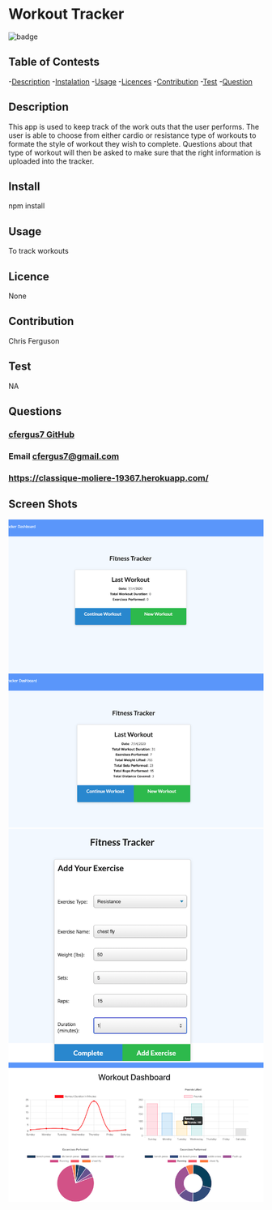 # Workout Tracker

  ![badge](https://img.shields.io/badge/License-None-blue.svg)
  ## Table of Contests
  -[Description](#description)
  -[Instalation](#install)
  -[Usage](#usage)
  -[Licences](#licences)
  -[Contribution](#contribution)
  -[Test](#tests)
  -[Question](#questions)
  
  
  ## Description
  This app is used to keep track of the work outs that the user performs. The user is able to choose from either cardio or resistance type of workouts to formate the style of workout they wish to complete. Questions about that type of workout will then be asked to make sure that the right information is uploaded into the tracker.
  
  ## Install

  npm install
  
  ## Usage

  To track workouts
  
  
  ## Licence

  None
  
  ## Contribution
  Chris Ferguson
  
  ## Test
  
  NA
  
  ## Questions

  ### [cfergus7 GitHub](https://github.com/)  
  
  ### Email cfergus7@gmail.com

  ### https://classique-moliere-19367.herokuapp.com/

  ## Screen Shots
  <img src="public/images/home.png">
  <img src="public/images/lastWorkOut.png">
  <img src="public/images/addExercise.png">
  <img src="public/images/workoutDashboard.png">